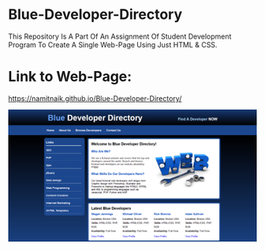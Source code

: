 # Blue-Developer-Directory
This Repository Is A Part Of An Assignment Of Student Development Program To Create A Single Web-Page Using Just HTML & CSS. 
# Link to Web-Page:
https://namitnaik.github.io/Blue-Developer-Directory/

![Blue-Developer-Directory](https://github.com/NamitNaik/Blue-Developer-Directory/blob/master/Screenshot_2020-12-16%20Blue%20Developer%20Directory.png)
